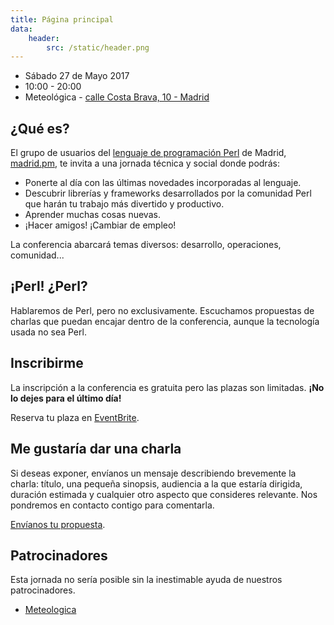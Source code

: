 ```yaml
---
title: Página principal
data:
    header:
        src: /static/header.png
---
```

<p></p>
<ul class="play-right">
<li><span class="glyphicon glyphicon-calendar"></span>Sábado 27 de Mayo 2017</li>
<li><span class="glyphicon glyphicon-time"></span>10:00 - 20:00</li>
<li><span class="glyphicon glyphicon-hand-right"></span>Meteológica - <a href="https://www.google.es/maps/place/Meteologica+S.A.,+Calle+de+la+Costa+Brava,+10,+28034+Madrid/@40.4979653,-3.7064253,17z/data=!4m2!3m1!1s0xd422912e8541bb9:0x8abc392053097d7c">calle Costa Brava, 10 - Madrid</a></li>
</ul>

## ¿Qué es?

El grupo de usuarios del [lenguaje de programación Perl](http://perl.org) de Madrid, [madrid.pm](http://madrid.pm.org), te invita a una jornada técnica y social donde podrás:

<ul class="play-right">
<li>Ponerte al día con las últimas novedades incorporadas al lenguaje.</li>
<li>Descubrir librerías y frameworks desarrollados por la comunidad Perl que harán tu trabajo más divertido y productivo.</li>
<li>Aprender muchas cosas nuevas.</li>
<li>¡Hacer amigos! ¡Cambiar de empleo!</li>
</ul>

La conferencia abarcará temas diversos: desarrollo, operaciones, comunidad...


## ¡Perl! ¿Perl?
Hablaremos de Perl, pero no exclusivamente. Escuchamos propuestas de charlas que puedan encajar dentro de la conferencia, aunque la tecnología usada no sea Perl.


## Inscribirme

La inscripción a la conferencia es gratuita pero las plazas son limitadas. **¡No lo dejes para el último día!**

<p class="well opensans">
Reserva tu plaza en <a href="https://www.eventbrite.es/e/entradas-madrid-perl-workshop-2017-31565571474">EventBrite</a>.
</p>

## Me gustaría dar una charla

Si deseas exponer, envíanos un mensaje describiendo brevemente la
charla: título, una pequeña sinopsis, audiencia a la que estaría dirigida,
duración estimada y cualquier otro aspecto que consideres relevante. Nos
pondremos en contacto contigo para comentarla.

<p class="well opensans">
<a href="mailto:madrid.perl.workshop@gmail.com">Envíanos tu propuesta</a>.
</p>

## Patrocinadores

Esta jornada no sería posible sin la inestimable ayuda de nuestros patrocinadores.

* [Meteologica](http://meteologica.com)

